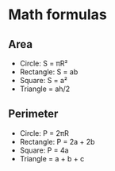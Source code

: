 # Math formulas
## Area
- Circle: S = πR²
- Rectangle: S = ab
- Square: S = a²
- Triangle = ah/2

## Perimeter
- Circle: P = 2πR
- Rectangle: P = 2a + 2b
- Square: P = 4a
- Triangle = a + b + c